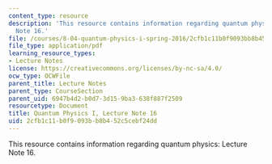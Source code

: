 ```yaml
---
content_type: resource
description: 'This resource contains information regarding quantum physics: Lecture
  Note 16.'
file: /courses/8-04-quantum-physics-i-spring-2016/2cfb1c11b0f9093bb8b452c5cebf24dd_MIT8_04S16_LecNotes16.pdf
file_type: application/pdf
learning_resource_types:
- Lecture Notes
license: https://creativecommons.org/licenses/by-nc-sa/4.0/
ocw_type: OCWFile
parent_title: Lecture Notes
parent_type: CourseSection
parent_uid: 6947b4d2-b0d7-3d15-9ba3-638f887f2509
resourcetype: Document
title: Quantum Physics I, Lecture Note 16
uid: 2cfb1c11-b0f9-093b-b8b4-52c5cebf24dd
---
```

This resource contains information regarding quantum physics: Lecture Note 16.